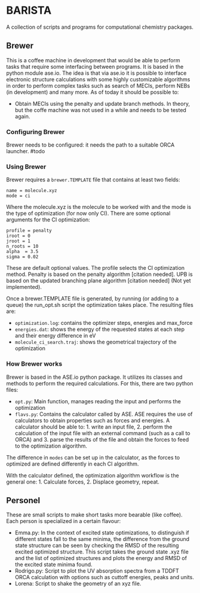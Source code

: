 # BARISTA 

A collection of scripts and programs for computational chemistry packages.
## Brewer
This is a coffee machine in development that would be able to perform tasks that require some interfacing between programs. It is based in the python module ase.io. The idea is that via ase.io it is possible to interface electronic structure calculations with some highly customizable algorithms in order to perform complex tasks such as search of MECIs, perform NEBs (in development) and many more. As of today it should be possible to:
 - Obtain MECIs using the penalty and update branch methods. In theory, but the coffe machine was not used in a while and needs to be tested again. 

### Configuring Brewer
Brewer needs to be configured: it needs the path to a suitable ORCA launcher. #todo

### Using Brewer
Brewer requires a `brewer.TEMPLATE` file that contains at least two fields:
```
name = molecule.xyz
mode = ci
```
Where the molecule.xyz is the molecule to be worked with and the mode is the type of optimization (for now only CI). There are some optional arguments for the CI optimization:
```
profile = penalty
iroot = 0
jroot = 1
n_roots = 10
alpha  = 3.5
sigma = 0.02
``` 
These are default optional values. The profile selects the CI optimization method. Penalty is based on the penalty algorithm [citation needed]. UPB is based on the updated branching plane algorithm [citation needed] (Not yet implemented).

Once a brewer.TEMPLATE file is generated, by running (or adding to a queue) the run_opt.sh script the optimization takes place. The resulting files are:
- `optimization.log`: contains the optimizer steps, energies and max_force
- `energies.dat`: shows the energy of the requested states at each step and their energy difference in eV
- `molecule_ci_search.traj`: shows the geometrical trajectory of the optimization 

### How Brewer works 
Brewer is based in the ASE.io python package. It utilizes its classes and methods to perform the required calculations. For this, there are two python files:
- `opt.py`: Main function, manages reading the input and performs the optimization
- `flavs.py`: Contains the calculator called by ASE. ASE requires the use of calculators to obtain properties such as forces and energies. A calculator should be able to: 1. write an input file, 2. perform the calculation of the input file with an external command (such as a call to ORCA) and 3. parse the results of the file and obtain the forces to feed to the optimization algorithm. 

The difference in `modes` can be set up in the calculator, as the forces to optimized are defined differently in each CI algorithm. 

With the calculator defined, the optimization algorithm workflow is the general one: 1. Calculate forces, 2. Displace geometry, repeat. 

## Personel
These are small scripts to make short tasks more bearable (like coffee). Each person is specialized in a certain flavour:
 - Emma.py: In the context of excited state optimizations, to distinguish if different states fall to the same minima, the difference from the ground state structure can be seen by checking the RMSD of the resulting excited optimized structure. This script takes the ground state .xyz file and the list of optimized structures and plots the energy and RMSD of the excited state minima found. 
 - Rodrigo.py: Script to plot the UV absorption spectra from a TDDFT ORCA calculation with options such as cuttoff energies, peaks and units.  
 - Lorena: Script to shake the geometry of an xyz file.
